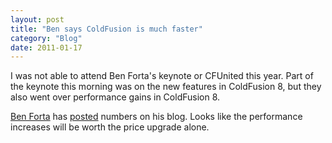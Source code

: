 ```yaml
---
layout: post
title: "Ben says ColdFusion is much faster"
category: "Blog"
date: 2011-01-17
---
```



I was not able to attend Ben Forta's keynote or CFUnited this year. Part of the keynote this morning was on the new features in ColdFusion 8, but they also went over performance gains in ColdFusion 8.

[Ben Forta](http://www.forta.com) has [posted](http://www.forta.com/blog/index.cfm/2007/6/27/ColdFusion-8-Performance-Numbers) numbers on his blog. Looks like the performance increases will be worth the price upgrade alone.